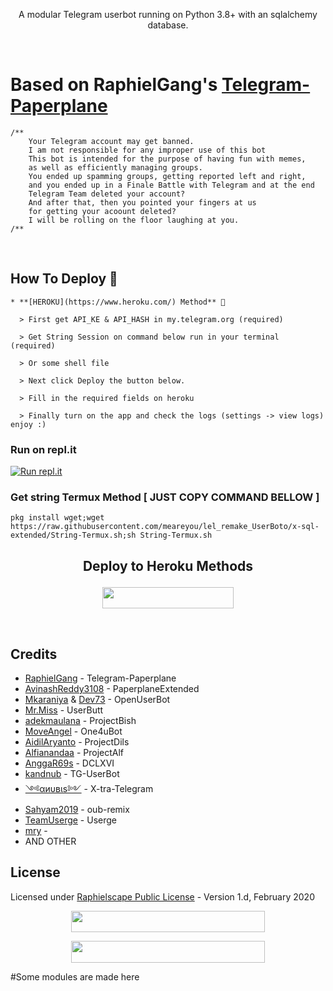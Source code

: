 <p
<h3 align="center">A modular Telegram userbot running on Python 3.8+ with an sqlalchemy database.</h3>
<p align="center">&nbsp;</p>

# Based on RaphielGang's [Telegram-Paperplane](https://github.com/RaphielGang/Telegram-Paperplane)

```
/**
    Your Telegram account may get banned.
    I am not responsible for any improper use of this bot
    This bot is intended for the purpose of having fun with memes,
    as well as efficiently managing groups.
    You ended up spamming groups, getting reported left and right,
    and you ended up in a Finale Battle with Telegram and at the end
    Telegram Team deleted your account?
    And after that, then you pointed your fingers at us
    for getting your acoount deleted?
    I will be rolling on the floor laughing at you.
/**
```
<br>

## How To Deploy 👷
```
* **[HEROKU](https://www.heroku.com/) Method** 🔧

  > First get API_KE & API_HASH in my.telegram.org (required)

  > Get String Session on command below run in your terminal (required)
  
  > Or some shell file 

  > Next click Deploy the button below. 

  > Fill in the required fields on heroku

  > Finally turn on the app and check the logs (settings -> view logs) enjoy :)
```

### Run on repl.it
[![Run repl.it](https://img.shields.io/badge/run-string__session.py-blue?style=for-the-badge&logo=repl.it)](https://repl.it/@meareyou/Get-Telethon-StringTelegram?__cf_chl_jschl_tk__=9775ea627640851fbae7d58665f1a64d143bee8a-1612228454-0-ARo9PFFgX6neOxX_58HyGb8ETaPlOkpX5Y-J1AzE9PmptqA79Q6sS8dLgeI6CayQSJcTDKI4GjFsl-RHTbKHmD9q0ezEAMH449xMeGO2wcJ47gvCfg64hReYNm1rs60BAgtN1J5BYLKNowGCZ1qJj9XxOBepNWiQ_tcQtFtZbo7RTzpFFH84orv7AbtWEXzUOhW_mApnPlsJFhnTcJSH5Qxb-TQ-EgKC2JOj-YAq9PhTLQoXEcTZqvAd0_ZFGQonbyfeGSfM4i58s1Y-Wk2648gPUjWygGjrEVB87uEoRo2O4JT9hk1amSuYgKRQz9tgYoKCaxilM16hZH_8umdtAxRyErw4my_2IOtM9gtTnlcj#.replit)

### Get string Termux Method [ JUST COPY COMMAND BELLOW ]

```
pkg install wget;wget https://raw.githubusercontent.com/meareyou/lel_remake_UserBoto/x-sql-extended/String-Termux.sh;sh String-Termux.sh
```


## <p align="center">Deploy to Heroku Methods</p>


<p align="center"><a href="https://heroku.com/deploy?template=https://github.com/meareyou/lel_remake_UserBoto/tree/x-sql-extended"> <img src="https://img.shields.io/badge/Deploy%20To%20Heroku-magenta?style=flat&logo=heroku" width="210" height="34.45" /></a></p>

<br>
</p>

## Credits
*   [RaphielGang](https://github.com/RaphielGang) - Telegram-Paperplane
*   [AvinashReddy3108](https://github.com/AvinashReddy3108) - PaperplaneExtended
*   [Mkaraniya](https://github.com/mkaraniya) & [Dev73](https://github.com/Devp73) - OpenUserBot
*   [Mr.Miss](https://github.com/keselekpermen69) - UserButt
*   [adekmaulana](https://github.com/adekmaulana) - ProjectBish
*   [MoveAngel](https://github.com/MoveAngel) - One4uBot
*   [AidilAryanto](https://github.com/aidilaryanto) - ProjectDils 
*   [Alfianandaa](https://github.com/alfianandaa/ProjectAlf) - ProjectAlf
*   [AnggaR69s](https://github.com/GengKapak/DCLXVI) - DCLXVI
*   [kandnub](https://github.com/kandnub) - TG-UserBot
*   [༺αиυвιѕ༻](https://github.com/Dark-Princ3) - X-tra-Telegram
*   [Sahyam2019](https://github.com/sahyam2019/oub-remix) - oub-remix
*   [TeamUserge](https://github.com/UsergeTeam/Userge) - Userge
*   [mry](https://github.com/meareyou/lel_remake_UserBoto) - 
*   AND OTHER

## License
Licensed under [Raphielscape Public License](https://github.com/meareyou/lel_remake_UserBoto/blob/x-sql-extended/LICENSE) - Version 1.d, February 2020

<p align="center"><a href="https://t.me/crypto08"> <img src="https://img.shields.io/badge/Sang%20Editod%20Berkentod-blue?style=flat&logo=telegram" width="310" height="34.45" /></a></p>
<p align="center"><a href="https://t.me/adayangsagne"> <img src="https://img.shields.io/badge/Contributors%20Berkentod-cyan?style=flat&logo=telegram" width="310" height="34.45" /></a></p>

#Some modules are made here
